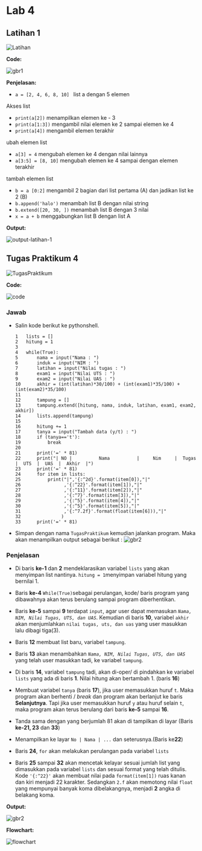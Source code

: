 # Lab 4
## Latihan 1
![Latihan](Latihan/Gambar/Latihan.PNG)

**Code:**

![gbr1](Latihan/Gambar/gbr1.PNG)

**Penjelasan:**
* ``a = [2, 4, 6, 8, 10] `` list a dengan 5 elemen

Akses list
* ``print(a[2])`` menampilkan elemen ke - 3
* ``print(a[1:3])`` mengambil nilai elemen ke 2 sampai elemen ke 4
* ``print(a[4])`` mengambil elemen terakhir

ubah elemen list
* ``a[3] = 4`` mengubah elemen ke 4 dengan nilai lainnya
* ``a[3:5] = [8, 10]`` mengubah elemen ke 4 sampai dengan elemen terakhir

tambah elemen list
* ``b = a [0:2]`` mengambil 2 bagian dari list pertama (A) dan jadikan list ke 2 (B)
* ``b.append('halo')`` menambah list B dengan nilai string
* ``b.extend([20, 30, ])`` menambah list B dengan 3 nilai
* ``x = a + b`` menggabungkan list B dengan list A

**Output:**

![output-latihan-1](Latihan/Gambar/gbr2.PNG)

## Tugas Praktikum 4
![TugasPraktikum](TugasPraktikum/Gambar/TugasPraktikum.PNG)

**Code:**

![code](TugasPraktikum/Gambar/gbr1.PNG)

### Jawab
  - Salin kode berikut ke pythonshell.

        1   lists = []
        2   hitung = 1
        3
        4   while(True):
        5       nama = input("Nama : ")
        6       induk = input("NIM : ")
        7       latihan = input("Nilai tugas : ")
        8       exam1 = input("Nilai UTS : ")
        9       exam2 = input("Nilai UAS : ")
        10      akhir = (int(latihan)*30/100) + (int(exam1)*35/100) + (int(exam2)*35/100)
        11
        12      tampung = []
        13      tampung.extend([hitung, nama, induk, latihan, exam1, exam2, akhir])
        14      lists.append(tampung)
        15
        16      hitung += 1
        17      tanya = input("Tambah data (y/t) : ")
        18      if (tanya=='t'):
        19          break
        20
        21      print('=' * 81)
        22      print("| NO |          Nama          |     Nim     |  Tugas  |  UTS  |  UAS  |  Akhir  |")
        23      print('=' * 81)
        24      for item in lists:
        25          print("|",'{:^2d}'.format(item[0]),"|"
        26                ,'{:^22}'.format(item[1]),"|"
        27                ,'{:^11}'.format(item[2]),"|"
        28                ,'{:^7}'.format(item[3]),"|"
        29                ,'{:^5}'.format(item[4]),"|"
        30                ,'{:^5}'.format(item[5]),"|"
        31                ,'{:^7.2f}'.format(float(item[6])),"|"
        32               )
        33      print('=' * 81)

  - Simpan dengan nama `TugasPraktikum` kemudian jalankan program. Maka akan menampilkan output sebagai berikut :
  ![gbr2](TugasPraktikum/Gambar/gbr2.PNG)


### Penjelasan
  - Di baris **ke-1** dan **2** mendeklarasikan variabel ``lists`` yang akan menyimpan list nantinya. `hitung = 1`menyimpan variabel hitung yang bernilai 1.

  - Baris **ke-4** `While(True)`sebagai perulangan, kode/ baris program yang dibawahnya akan terus berulang sampai program diberhentikan.

  - Baris **ke-5** sampai **9** terdapat `input`, agar user dapat memasukan _`Nama, NIM, Nilai Tugas, UTS, dan UAS`_. Kemudian di baris **10**, variabel `akhir` akan menjumlahkan `nilai tugas, uts, dan uas` yang user masukkan lalu dibagi tiga(3).

  - Baris **12** membuat list baru, variabel `tampung`.

  - Baris **13** akan menambahkan _`Nama, NIM, Nilai Tugas, UTS, dan UAS`_ yang telah user masukkan tadi, ke variabel `tampung`.

  - Di baris **14**, variabel `tampung` tadi, akan di-oper/ di pindahkan ke variabel `lists` yang ada di baris **1**. Nilai hitung akan bertambah 1. (baris **16**)

  - Membuat variabel `tanya` (baris **17**), jika user memasukkan huruf `t`. Maka program akan berhenti / _break_ dan program akan berlanjut ke baris **Selanjutnya**. Tapi jika user memasukkan huruf `y` atau huruf selain `t`, maka program akan terus berulang dari baris **ke-5** sampai **16**.

  - Tanda sama dengan yang berjumlah 81 akan di tampilkan di layar (Baris **ke-21, 23** dan **33**)

  - Menampilkan ke layar `No | Nama | ...` dan seterusnya.(Baris ke**22**)

  - Baris **24**, `for` akan melakukan perulangan pada variabel `lists`

  - Baris **25** sampai **32** akan mencetak kelayar sesuai jumlah list yang dimasukkan pada variabel `lists` dan sesuai format yang telah ditulis. Kode `'{:^22}'` akan membuat nilai pada `format(item[1])` ruas kanan dan kiri menjadi 22 karakter. Sedangkan `2.f` akan memotong nilai `float` yang mempunyai banyak koma dibelakangnya, menjadi **2** angka di belakang koma.

**Output:**

![gbr2](TugasPraktikum/Gambar/gbr2.PNG)

**Flowchart:**


![flowchart](TugasPraktikum/Gambar/flowchart.PNG)
